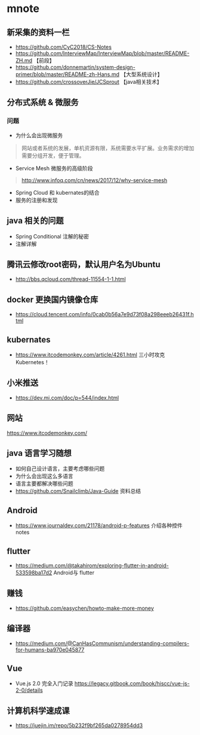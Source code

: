 # mnote

## 新采集的资料一栏
- https://github.com/CyC2018/CS-Notes
- https://github.com/InterviewMap/InterviewMap/blob/master/README-ZH.md 【前段】
- https://github.com/donnemartin/system-design-primer/blob/master/README-zh-Hans.md 【大型系统设计】
- https://github.com/crossoverJie/JCSprout 【java相关技术】
## 分布式系统 & 微服务
### 问题
- 为什么会出现微服务
> 网站或者系统的发展，单机资源有限，系统需要水平扩展。业务需求的增加需要分组开发，便于管理。
- Service Mesh 微服务的高级阶段
> http://www.infoq.com/cn/news/2017/12/why-service-mesh
- Spring Cloud 和 kubernates的结合
- 服务的注册和发现

## java 相关的问题
- Spring Conditional 注解的秘密
- 注解详解
## 腾讯云修改root密码，默认用户名为Ubuntu
- http://bbs.qcloud.com/thread-11554-1-1.html
## docker 更换国内镜像仓库
- https://cloud.tencent.com/info/0cab0b56a7e9d73f08a298eeeb26431f.html

## kubernates
- https://www.itcodemonkey.com/article/4261.html 三小时攻克 Kubernetes！
## 小米推送
- https://dev.mi.com/doc/p=544/index.html
## 网站
https://www.itcodemonkey.com/
## java 语言学习随想
- 如何自己设计语言，主要考虑哪些问题
- 为什么会出现这么多语言
- 语言主要都解决哪些问题
- https://github.com/Snailclimb/Java-Guide 资料总结
## Android
 - https://www.journaldev.com/21178/android-p-features 介绍各种控件
notes
## flutter 
- https://medium.com/@takahirom/exploring-flutter-in-android-533598ba17d2  Android与 flutter
## 赚钱
- https://github.com/easychen/howto-make-more-money

## 编译器
- https://medium.com/@CanHasCommunism/understanding-compilers-for-humans-ba970e045877

## Vue
- Vue.js 2.0 完全入门记录 https://legacy.gitbook.com/book/hiscc/vue-js-2-0/details

## 计算机科学速成课
- https://juejin.im/repo/5b232f9bf265da0278954dd3
